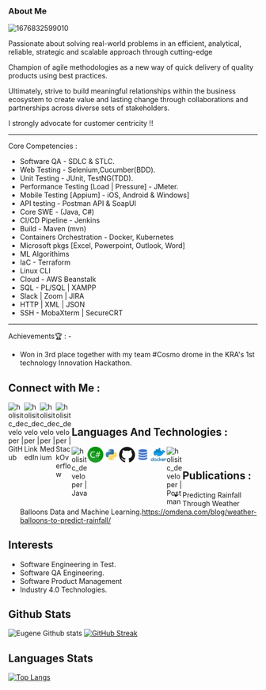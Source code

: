 ### About Me

![1676832599010](https://user-images.githubusercontent.com/70195777/229319128-f43918a6-194d-4b07-9db8-a438482f1a2f.jpg)

Passionate about solving real-world problems in an efficient, analytical, reliable, strategic and scalable approach through cutting-edge 

Champion of agile methodologies as a new way of quick delivery of quality products using best practices. 

Ultimately, strive to build meaningful relationships within the business ecosystem to create value and lasting change through collaborations and partnerships across diverse sets of stakeholders. 

I strongly advocate for customer centricity !!

 _ _ _ _ _ _ _ _ _ _ _ _ _ _ _ _ _ _ _ _ _ _ _ _ _

Core Competencies :

* Software QA - SDLC & STLC.
* Web Testing - Selenium,Cucumber(BDD).
* Unit Testing - JUnit, TestNG(TDD).
* Performance Testing [Load | Pressure] - JMeter.
* Mobile Testing [Appium] - iOS, Android & Windows]
* API testing - Postman API & SoapUI
* Core SWE - (Java, C#)
* CI/CD Pipeline - Jenkins 
* Build - Maven (mvn)
* Containers Orchestration - Docker, Kubernetes
* Microsoft pkgs [Excel, Powerpoint, Outlook, Word]
* ML Algorithims
* IaC - Terraform
* Linux CLI
* Cloud - AWS Beanstalk
* SQL - PL/SQL | XAMPP
* Slack | Zoom | JIRA
* HTTP | XML | JSON
* SSH - MobaXterm | SecureCRT

_ _ _ _ _ _ _ _ _ _ _ _ _ _ _ _ _ _ _ _ _ _ _ _ _

Achievements🏆 : -

* Won in 3rd place together with my team #Cosmo drome in the KRA's 1st technology Innovation Hackathon.

## Connect with Me :
<a href ="https://github.com/EugeneGitonga" >
<img align="left" alt="holisitc_developer | GitHub" width="32px" src="https://cdn.jsdelivr.net/npm/simple-icons@v3/icons/github.svg"/>
</a>
<a href ="https://www.linkedin.com/mwlite/in/eugene-gitonga-b29730163" >
<img align="left" alt="holisitc_developer | LinkedIn" width="32px" src="https://cdn.jsdelivr.net/npm/simple-icons@v3/icons/linkedin.svg" />
</a>
<a href ="https://medium.com/@eugenegitongamuiru" >
<img align="left" alt="holisitc_developer | Medium" width="32px" src="https://cdn.jsdelivr.net/npm/simple-icons@v3/icons/medium.svg"/>
</a>
<a href ="https://stackoverflow.com/users/19410384/eugene-gitonga?tab=profile" >
<img align="left" alt="holisitc_developer | StackOverflow" width="32px" src="https://cdn.jsdelivr.net/npm/simple-icons@v3/icons/stackoverflow.svg"/>
</a>

<br/>

## Languages And Technologies :
<img align="left" alt="holisitc_developer | Java" width="32px" src="https://cdn.jsdelivr.net/npm/simple-icons@v3/icons/java.svg"/>
<img align="left" alt="CSharp" width="32px" src="https://raw.githubusercontent.com/github/explore/80688e429a7d4ef2fca1e82350fe8e3517d3494d/topics/csharp/csharp.png" />
<img align="left" alt="python" width="32px" src="https://raw.githubusercontent.com/github/explore/80688e429a7d4ef2fca1e82350fe8e3517d3494d/topics/python/python.png" />
<img align="left" alt="GitHub" width="32px" src="https://raw.githubusercontent.com/github/explore/78df643247d429f6cc873026c0622819ad797942/topics/github/github.png" />
<img align="left" alt="SQL" width="32px" src="https://raw.githubusercontent.com/github/explore/80688e429a7d4ef2fca1e82350fe8e3517d3494d/topics/sql/sql.png" />
<img align="left" alt="Docker" width="32px" src="https://raw.githubusercontent.com/github/explore/80688e429a7d4ef2fca1e82350fe8e3517d3494d/topics/docker/docker.png" />
<img align="left" alt="holisitc_developer | Postman" width="32px" src="https://cdn.jsdelivr.net/npm/simple-icons@v3/icons/postman.svg"/>
<br/>

## Publications :
* Predicting Rainfall Through Weather Balloons Data and Machine Learning.https://omdena.com/blog/weather-balloons-to-predict-rainfall/ 

## Interests
* Software Engineering in Test.
* Software QA Engineering.
* Software Product Management
* Industry 4.0 Technologies.

## Github Stats
![Eugene Github stats](https://github-readme-stats.vercel.app/api?username=EugeneGitonga&show_icons=true&theme=radical)
[![GitHub Streak](http://github-readme-streak-stats.herokuapp.com?user=EugeneGitonga&theme=dark&background=000000)](https://git.io/streak-stats)

## Languages Stats
[![Top Langs](https://github-readme-stats.vercel.app/api/top-langs/?username=EugeneGitonga&layout=compact&theme=vision-friendly-dark)](https://github.com/hackster254/github-readme-stats)
